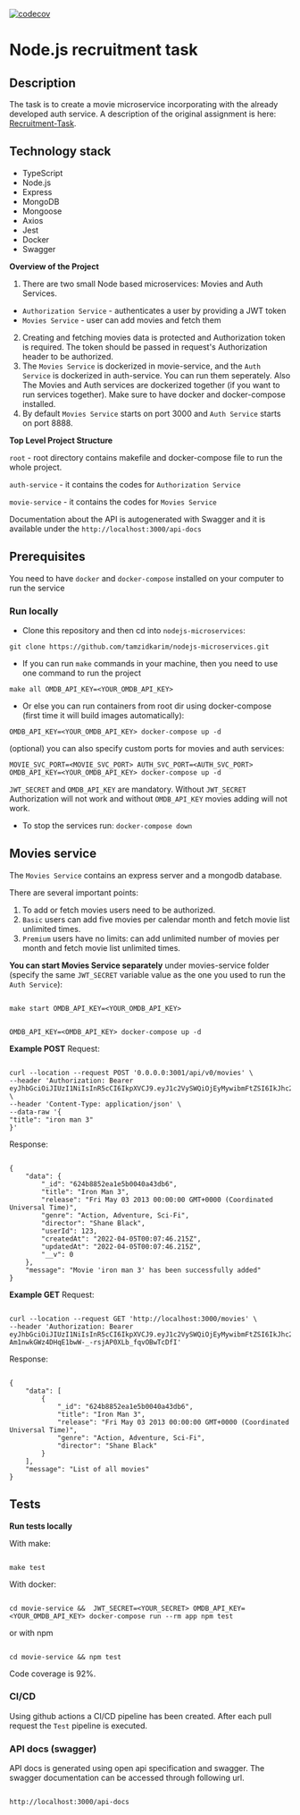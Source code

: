 [![codecov](https://codecov.io/gh/tamzidkarim/nodejs-microservices/branch/main/graph/badge.svg?token=71CWKVZH1R)](https://codecov.io/gh/tamzidkarim/nodejs-microservices)

# Node.js recruitment task

## Description

The task is to create a movie microservice incorporating with the already developed auth service. A description of the original assignment is here: [Recruitment-Task].

## Technology stack

- TypeScript
- Node.js
- Express
- MongoDB
- Mongoose
- Axios
- Jest
- Docker
- Swagger

**Overview of the Project**

1. There are two small Node based microservices: Movies and Auth Services.

- `Authorization Service` - authenticates a user by providing a JWT token
- `Movies Service` - user can add movies and fetch them

2. Creating and fetching movies data is protected and Authorization token is required. The token should be passed in request's Authorization header to be authorized.
3. The `Movies Service` is dockerized in movie-service, and the `Auth Service` is dockerized in auth-service. You can run them seperately. Also The Movies and Auth services are dockerized together (if you want to run services together). Make sure to have docker and docker-compose installed.
4. By default `Movies Service` starts on port 3000 and `Auth Service` starts on port 8888.

**Top Level Project Structure**

`root` - root directory contains makefile and docker-compose file to run the whole project.

`auth-service` - it contains the codes for `Authorization Service`

`movie-service` - it contains the codes for `Movies Service`

Documentation about the API is autogenerated with Swagger and it is available under the `http://localhost:3000/api-docs`

## Prerequisites

You need to have `docker` and `docker-compose` installed on your computer to run the service

### Run locally

- Clone this repository and then cd into `nodejs-microservices`:

```
git clone https://github.com/tamzidkarim/nodejs-microservices.git
```

- If you can run `make` commands in your machine, then you need to use one command to run the project

```
make all OMDB_API_KEY=<YOUR_OMDB_API_KEY>
```

- Or else you can run containers from root dir using docker-compose (first time it will build images automatically):

```
OMDB_API_KEY=<YOUR_OMDB_API_KEY> docker-compose up -d
```

(optional) you can also specify custom ports for movies and auth services:

```
MOVIE_SVC_PORT=<MOVIE_SVC_PORT> AUTH_SVC_PORT=<AUTH_SVC_PORT> OMDB_API_KEY=<YOUR_OMDB_API_KEY> docker-compose up -d
```

`JWT_SECRET` and `OMDB_API_KEY` are mandatory. Without `JWT_SECRET` Authorization will not work and without `OMDB_API_KEY` movies adding will not work.

- To stop the services run: `docker-compose down`

## Movies service

The `Movies Service` contains an express server and a mongodb database.

There are several important points:

1. To add or fetch movies users need to be authorized.
2. `Basic` users can add five movies per calendar month and fetch movie list unlimited times.
3. `Premium` users have no limits: can add unlimited number of movies per month and fetch movie list unlimited times.

**You can start Movies Service separately** under movies-service folder (specify the same `JWT_SECRET` variable value as the one you used to run the `Auth Service`):

```

make start OMDB_API_KEY=<YOUR_OMDB_API_KEY>

```

```

OMDB_API_KEY=<OMDB_API_KEY> docker-compose up -d

```

**Example POST**
Request:

```

curl --location --request POST '0.0.0.0:3001/api/v0/movies' \
--header 'Authorization: Bearer eyJhbGciOiJIUzI1NiIsInR5cCI6IkpXVCJ9.eyJ1c2VySWQiOjEyMywibmFtZSI6IkJhc2ljIFRob21hcyIsInJvbGUiOiJiYXNpYyIsImlhdCI6MTYyNTQ5MTI4MywiZXhwIjoxNjI1NDkzMDgzLCJpc3MiOiJodHRwczovL3d3dy5uZXRndXJ1LmNvbS8iLCJzdWIiOiIxMjMifQ.jmZgZAadfcpo82dsfxn7TvKBhw5uN9nq34WgKGgOcus' \
--header 'Content-Type: application/json' \
--data-raw '{
"title": "iron man 3"
}'

```

Response:

```

{
    "data": {
        "_id": "624b8852ea1e5b0040a43db6",
        "title": "Iron Man 3",
        "release": "Fri May 03 2013 00:00:00 GMT+0000 (Coordinated Universal Time)",
        "genre": "Action, Adventure, Sci-Fi",
        "director": "Shane Black",
        "userId": 123,
        "createdAt": "2022-04-05T00:07:46.215Z",
        "updatedAt": "2022-04-05T00:07:46.215Z",
        "__v": 0
    },
    "message": "Movie 'iron man 3' has been successfully added"
}

```

**Example GET**
Request:

```

curl --location --request GET 'http://localhost:3000/movies' \
--header 'Authorization: Bearer eyJhbGciOiJIUzI1NiIsInR5cCI6IkpXVCJ9.eyJ1c2VySWQiOjEyMywibmFtZSI6IkJhc2ljIFRob21hcyIsInJvbGUiOiJiYXNpYyIsImlhdCI6MTY0OTExNzEyOSwiZXhwIjoxNjQ5MTE4OTI5LCJpc3MiOiJodHRwczovL3d3dy5uZXRndXJ1LmNvbS8iLCJzdWIiOiIxMjMifQ.-Am1nwkGWz4DHqE1bwW-_-rsjAP0XLb_fqvOBwTcDfI'

```

Response:

```

{
    "data": [
        {
            "_id": "624b8852ea1e5b0040a43db6",
            "title": "Iron Man 3",
            "release": "Fri May 03 2013 00:00:00 GMT+0000 (Coordinated Universal Time)",
            "genre": "Action, Adventure, Sci-Fi",
            "director": "Shane Black"
        }
    ],
    "message": "List of all movies"
}

```

## Tests

**Run tests locally**

With make:

```

make test

```

With docker:

```

cd movie-service &&  JWT_SECRET=<YOUR_SECRET> OMDB_API_KEY=<YOUR_OMDB_API_KEY> docker-compose run --rm app npm test

```

or with npm

```

cd movie-service && npm test

```

Code coverage is 92%.

### CI/CD

Using github actions a CI/CD pipeline has been created. After each pull request the `Test` pipeline is executed.

### API docs (swagger)

API docs is generated using open api specification and swagger. The swagger documentation can be accessed through following url.

```

http://localhost:3000/api-docs

```

[recruitment-task]: https://github.com/netguru/nodejs-recruitment-task
